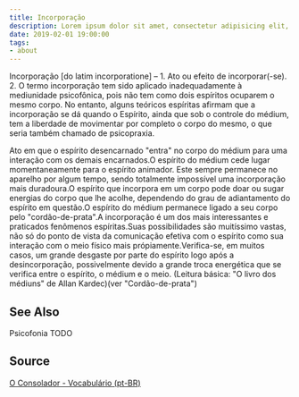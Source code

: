 ```yaml
---
title: Incorporação
description: Lorem ipsum dolor sit amet, consectetur adipisicing elit, sed do eiusmod tempor incididunt ut labore et dolore magna aliqua.  TODO
date: 2019-02-01 19:00:00
tags:
- about
---
```


Incorporação [do latim incorporatione] – 1. Ato ou efeito de incorporar(-se). 2. O termo incorporação tem sido aplicado inadequadamente à mediunidade psicofônica, pois não tem como dois espíritos ocuparem o mesmo corpo. No entanto, alguns teóricos espíritas afirmam que a incorporação se dá quando o Espírito, ainda que sob o controle do médium, tem a liberdade de movimentar por completo o corpo do mesmo, o que seria também chamado de psicopraxia. 

Ato em que o espírito desencarnado "entra" no corpo do médium para uma interação com os demais encarnados.O espírito do médium cede lugar momentaneamente para o espírito animador. Este sempre permanece no aparelho por algum tempo, sendo totalmente impossível uma incorporação mais duradoura.O espírito que incorpora em um corpo pode doar ou sugar energias do corpo que lhe acolhe, dependendo do grau de adiantamento do espírito em questão.O espírito do médium permanece ligado a seu corpo pelo "cordão-de-prata".A incorporação é um dos mais interessantes e praticados fenômenos espíritas.Suas possibilidades são muitíssimo vastas, não só do ponto de vista da comunicação efetiva com o espírito como sua interação com o meio físico mais própiamente.Verifica-se, em muitos casos, um grande desgaste por parte do espírito logo após a desincorporação, possivelmente devido a grande troca energética que se verifica entre o espírito, o médium e o meio. (Leitura básica: "O livro dos médiuns" de Allan Kardec)(ver "Cordão-de-prata") 

## See Also
Psicofonia
TODO

## Source
[O Consolador - Vocabulário (pt-BR)](http://www.oconsolador.com.br/linkfixo/vocabulario/principal.html)


